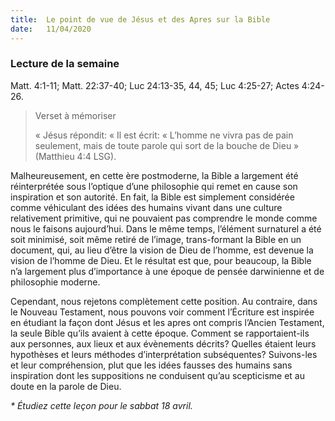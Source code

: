 ```yaml
---
title:  Le point de vue de Jésus et des Apres sur la Bible
date:   11/04/2020
---
```


### Lecture de la semaine
Matt. 4:1-11; Matt. 22:37-40; Luc 24:13-35, 44, 45; Luc 4:25-27; Actes 4:24-26.

> <p>Verset à mémoriser</p>
> « Jésus répondit: « Il est écrit: « L’homme ne vivra pas de pain seulement, mais de toute parole qui sort de la bouche de Dieu » (Matthieu 4:4 LSG).

Malheureusement, en cette ère postmoderne, la Bible a largement été réinterprétée sous l’optique d’une philosophie qui remet en cause son inspiration et son autorité. En fait, la Bible est simplement considérée comme véhiculant des idées des humains vivant dans une culture relativement primitive, qui ne pouvaient pas comprendre le monde comme nous le faisons aujourd’hui. Dans le même temps, l’élément surnaturel a été soit minimisé, soit même retiré de l’image, trans-formant la Bible en un document, qui, au lieu d’être la vision de Dieu de l’homme, est devenue la vision de l’homme de Dieu. Et le résultat est que, pour beaucoup, la Bible n’a largement plus d’importance à une époque de pensée darwinienne et de philosophie moderne.

Cependant, nous rejetons complètement cette position. Au contraire, dans le Nouveau Testament, nous pouvons voir comment l’Écriture est inspirée en étudiant la façon dont Jésus et les apres ont compris l’Ancien Testament, la seule Bible qu’ils avaient à cette époque. Comment se rapportaient-ils aux personnes, aux lieux et aux évènements décrits? Quelles étaient leurs hypothèses et leurs méthodes d’interprétation subséquentes? Suivons-les et leur compréhension, plut que les idées fausses des humains sans inspiration dont les suppositions ne conduisent qu’au scepticisme et au doute en la parole de Dieu.

_* Étudiez cette leçon pour le sabbat 18 avril._

